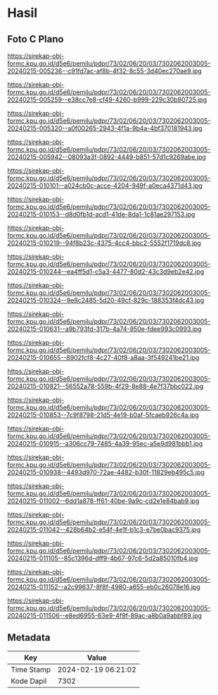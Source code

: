 # Hasil

## Foto C Plano

https://sirekap-obj-formc.kpu.go.id/d5e6/pemilu/pdpr/73/02/06/20/03/7302062003005-20240215-005236--c91fd7ac-af8b-4f32-8c55-3d40ec270ae9.jpg

https://sirekap-obj-formc.kpu.go.id/d5e6/pemilu/pdpr/73/02/06/20/03/7302062003005-20240215-005259--e38cc7e8-cf49-4260-b999-229c30b90725.jpg

https://sirekap-obj-formc.kpu.go.id/d5e6/pemilu/pdpr/73/02/06/20/03/7302062003005-20240215-005320--a0f00265-2943-4f1a-9b4a-4bf370181943.jpg

https://sirekap-obj-formc.kpu.go.id/d5e6/pemilu/pdpr/73/02/06/20/03/7302062003005-20240215-005942--08093a3f-0892-4449-b851-57d1c9269abe.jpg

https://sirekap-obj-formc.kpu.go.id/d5e6/pemilu/pdpr/73/02/06/20/03/7302062003005-20240215-010101--a024cb0c-acce-4204-949f-a0eca4371d43.jpg

https://sirekap-obj-formc.kpu.go.id/d5e6/pemilu/pdpr/73/02/06/20/03/7302062003005-20240215-010153--d8d0fb1d-acd1-41de-8da1-1c81ae297153.jpg

https://sirekap-obj-formc.kpu.go.id/d5e6/pemilu/pdpr/73/02/06/20/03/7302062003005-20240215-010219--94f8b23c-4375-4cc4-bbc2-5552f1719dc8.jpg

https://sirekap-obj-formc.kpu.go.id/d5e6/pemilu/pdpr/73/02/06/20/03/7302062003005-20240215-010244--ea4ff5d1-c5a3-4477-80d2-43c3d9eb2e42.jpg

https://sirekap-obj-formc.kpu.go.id/d5e6/pemilu/pdpr/73/02/06/20/03/7302062003005-20240215-010324--9e8c2485-5d20-49cf-829c-188353f4dc43.jpg

https://sirekap-obj-formc.kpu.go.id/d5e6/pemilu/pdpr/73/02/06/20/03/7302062003005-20240215-010631--a9b793fd-317b-4a74-950e-fdee993c0993.jpg

https://sirekap-obj-formc.kpu.go.id/d5e6/pemilu/pdpr/73/02/06/20/03/7302062003005-20240215-010655--8902fcf8-4c27-40f8-a8aa-3f549241be21.jpg

https://sirekap-obj-formc.kpu.go.id/d5e6/pemilu/pdpr/73/02/06/20/03/7302062003005-20240215-010821--56552a78-559b-4f29-8e88-4e7f37bbc022.jpg

https://sirekap-obj-formc.kpu.go.id/d5e6/pemilu/pdpr/73/02/06/20/03/7302062003005-20240215-010853--7c9f8798-21d5-4e19-b0af-5fcaeb926c4a.jpg

https://sirekap-obj-formc.kpu.go.id/d5e6/pemilu/pdpr/73/02/06/20/03/7302062003005-20240215-010915--a306cc79-7485-4a39-95ec-a5e9d981bbb1.jpg

https://sirekap-obj-formc.kpu.go.id/d5e6/pemilu/pdpr/73/02/06/20/03/7302062003005-20240215-010938--4493d970-72ae-4482-b30f-11829eb495c5.jpg

https://sirekap-obj-formc.kpu.go.id/d5e6/pemilu/pdpr/73/02/06/20/03/7302062003005-20240215-011002--6dd1a878-ff61-40be-9a9c-cd2e1e84bab9.jpg

https://sirekap-obj-formc.kpu.go.id/d5e6/pemilu/pdpr/73/02/06/20/03/7302062003005-20240215-011042--428b64b2-e54f-4e1f-b1c3-e7be0bac9375.jpg

https://sirekap-obj-formc.kpu.go.id/d5e6/pemilu/pdpr/73/02/06/20/03/7302062003005-20240215-011105--85c1396d-dff9-4b67-97c6-5d2a85010fb4.jpg

https://sirekap-obj-formc.kpu.go.id/d5e6/pemilu/pdpr/73/02/06/20/03/7302062003005-20240215-011152--a2c99637-8f8f-4980-a655-eb0c26078e16.jpg

https://sirekap-obj-formc.kpu.go.id/d5e6/pemilu/pdpr/73/02/06/20/03/7302062003005-20240215-011506--e8ed6955-63e9-4f9f-89ac-a8b0a9abbf89.jpg


## Metadata

| Key        | Value               |
| ---------- | ------------------- |
| Time Stamp | 2024-02-19 06:21:02 |
| Kode Dapil | 7302                |



